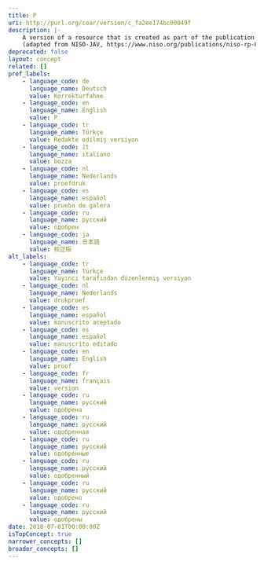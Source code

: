 ```yaml
---
title: P
uri: http://purl.org/coar/version/c_fa2ee174bc00049f
description: |-
    A version of a resource that is created as part of the publication process. This includes the copy-edited manuscript, galley proofs (i.e., a typeset version that has not been made up into pages), page proofs, and revised proofs. Some of these versions may remain essentially internal process versions, but others are commonly released from the internal environment (e.g., proofs are sent to authors) and may thus become public, even though they are not authorized to be so. Content has been changed from Accepted Manuscript; layout is the publisher’s.
    (adapted from NISO-JAV, https://www.niso.org/publications/niso-rp-8-2008-jav)
deprecated: false
layout: concept
related: []
pref_labels:
    - language_code: de
      language_name: Deutsch
      value: Korrekturfahne
    - language_code: en
      language_name: English
      value: P
    - language_code: tr
      language_name: Türkçe
      value: Redakte edilmiş versiyon
    - language_code: it
      language_name: italiano
      value: bozza
    - language_code: nl
      language_name: Nederlands
      value: proefdruk
    - language_code: es
      language_name: español
      value: prueba de galera
    - language_code: ru
      language_name: русский
      value: одобрен
    - language_code: ja
      language_name: 日本語
      value: 校正版
alt_labels:
    - language_code: tr
      language_name: Türkçe
      value: Yayıncı tarafından düzenlenmiş versiyon
    - language_code: nl
      language_name: Nederlands
      value: drukproef
    - language_code: es
      language_name: español
      value: manuscrito aceptado
    - language_code: es
      language_name: español
      value: manuscrito editado
    - language_code: en
      language_name: English
      value: proof
    - language_code: fr
      language_name: français
      value: version
    - language_code: ru
      language_name: русский
      value: одобрена
    - language_code: ru
      language_name: русский
      value: одобренная
    - language_code: ru
      language_name: русский
      value: одобренные
    - language_code: ru
      language_name: русский
      value: одобренный
    - language_code: ru
      language_name: русский
      value: одобрено
    - language_code: ru
      language_name: русский
      value: одобрены
date: 2018-07-01T00:00:00Z
isTopConcept: true
narrower_concepts: []
broader_concepts: []
---
```


